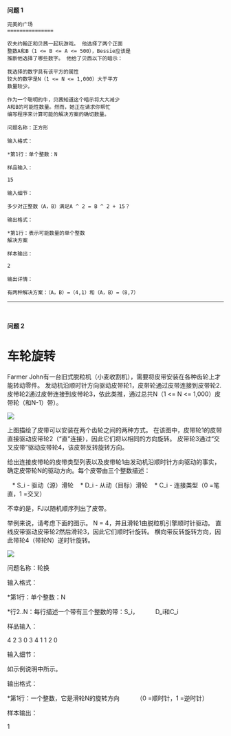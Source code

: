 **问题 1**

```
完美的广场
===============

农夫约翰正和贝茜一起玩游戏。 他选择了两个正面
整数A和B（1 <= B <= A <= 500），Bessie应该是
推断他选择了哪些数字。 他给了贝西以下的暗示：

我选择的数字具有该平方的属性
较大的数字是N（1 <= N <= 1,000）大于平方
数量较少。

作为一个聪明的牛，贝茜知道这个暗示将大大减少
A和B的可能性数量。然而，她正在请求你帮忙
编写程序来计算可能的解决方案的确切数量。

问题名称：正方形

输入格式：

*第1行：单个整数：N

样品输入：

15

输入细节：

多少对正整数（A，B）满足A ^ 2 = B ^ 2 + 15？

输出格式：

*第1行：表示可能数量的单个整数
解决方案

样本输出：

2

输出详情：

有两种解决方案：（A，B）=（4,1）和（A，B）=（8,7）
```

---
<br>

**问题 2**


车轮旋转
==============

Farmer John有一台旧式脱粒机（小麦收割机），需要将皮带安装在各种齿轮上才能转动零件。 发动机沿顺时针方向驱动皮带轮1，皮带轮通过皮带连接到皮带轮2.皮带轮2通过皮带连接到皮带轮3，依此类推，通过总共N（1 <= N <= 1,000）皮带轮（和N-1）带）。

![](http://legendary.cdn.play8.io/learnpython/en/img/day8/d8-usaco-1.png)


上图描绘了皮带可以安装在两个齿轮之间的两种方式。 在该图中，皮带轮1的皮带直接驱动皮带轮2（“直”连接），因此它们将以相同的方向旋转。 皮带轮3通过“交叉皮带”驱动皮带轮4，该皮带反转旋转方向。

给出连接皮带轮的皮带类型列表以及皮带轮1由发动机沿顺时针方向驱动的事实，确定皮带轮N的驱动方向。每个皮带由三个整数描述：

   * S_i  - 驱动（源）滑轮
   * D_i  - 从动（目标）滑轮
   * C_i  - 连接类型（0 =笔直，1 =交叉）

不幸的是，FJ以随机顺序列出了皮带。

举例来说，请考虑下面的图示。 N = 4，并且滑轮1由脱粒机引擎顺时针驱动。 直线皮带驱动皮带轮2然后滑轮3，因此它们顺时针旋转。 横向带反转旋转方向，因此带轮4（带轮N）逆时针旋转。

![](http://legendary.cdn.play8.io/learnpython/en/img/day8/d8-usaco-2.png)

问题名称：轮换

输入格式：

 *第1行：单个整数：N

 *行2..N：每行描述一个带有三个整数的带：S_i，
         D_i和C_i

样品输入：

4
2 3 0
3 4 1
1 2 0

输入细节：

如示例说明中所示。

输出格式：

 *第1行：一个整数，它是滑轮N的旋转方向
         （0 =顺时针，1 =逆时针）

样本输出：

1

